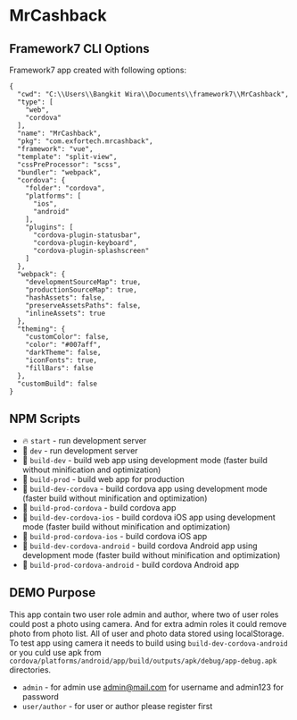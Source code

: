 # MrCashback

## Framework7 CLI Options

Framework7 app created with following options:

```
{
  "cwd": "C:\\Users\\Bangkit Wira\\Documents\\framework7\\MrCashback",
  "type": [
    "web",
    "cordova"
  ],
  "name": "MrCashback",
  "pkg": "com.exfortech.mrcashback",
  "framework": "vue",
  "template": "split-view",
  "cssPreProcessor": "scss",
  "bundler": "webpack",
  "cordova": {
    "folder": "cordova",
    "platforms": [
      "ios",
      "android"
    ],
    "plugins": [
      "cordova-plugin-statusbar",
      "cordova-plugin-keyboard",
      "cordova-plugin-splashscreen"
    ]
  },
  "webpack": {
    "developmentSourceMap": true,
    "productionSourceMap": true,
    "hashAssets": false,
    "preserveAssetsPaths": false,
    "inlineAssets": true
  },
  "theming": {
    "customColor": false,
    "color": "#007aff",
    "darkTheme": false,
    "iconFonts": true,
    "fillBars": false
  },
  "customBuild": false
}
```

## NPM Scripts

* 🔥 `start` - run development server
* 🔧 `dev` - run development server
* 🔧 `build-dev` - build web app using development mode (faster build without minification and optimization)
* 🔧 `build-prod` - build web app for production
* 📱 `build-dev-cordova` - build cordova app using development mode (faster build without minification and optimization)
* 📱 `build-prod-cordova` - build cordova app
* 📱 `build-dev-cordova-ios` - build cordova iOS app using development mode (faster build without minification and optimization)
* 📱 `build-prod-cordova-ios` - build cordova iOS app
* 📱 `build-dev-cordova-android` - build cordova Android app using development mode (faster build without minification and optimization)
* 📱 `build-prod-cordova-android` - build cordova Android app

## DEMO Purpose
This app contain two user role admin and author, where two of user roles could post a photo using camera. And for extra admin roles it could remove photo from photo list. All of user and photo data stored using localStorage. To test app using camera it needs to build using `build-dev-cordova-android` or you culd use apk from `cordova/platforms/android/app/build/outputs/apk/debug/app-debug.apk` directories.

*  `admin` - for admin use admin@mail.com for username and admin123 for password
*  `user/author` - for user or author please register first